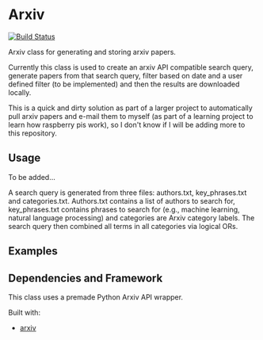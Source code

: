 # Arxiv
[![Build Status](https://travis-ci.com/GarrettWilliams/Arxiv.svg?token=B2hCyDjpt2bTTR7kwpVL&branch=master)](https://travis-ci.com/GarrettWilliams/Arxiv)

Arxiv class for generating and storing arxiv papers. 

Currently this class is used to create an arxiv API compatible search query, generate papers from that search query,
filter based on date and a user defined filter (to be implemented) and then the results are downloaded locally.

This is a quick and dirty solution as part of a larger project to automatically pull arxiv papers and e-mail them to myself (as part of a learning project to learn how raspberry pis work), so I don't know if I will be adding more to this repository.

## Usage
To be added...

A search query is generated from three files: authors.txt, key_phrases.txt and categories.txt. Authors.txt contains a list of authors to search for, key_phrases.txt contains phrases to search for (e.g., machine learning, natural language processing) and categories are Arxiv category labels. The search query then combined all terms in all categories via logical ORs.

## Examples

## Dependencies and Framework
This class uses a premade Python Arxiv API wrapper.

Built with:
* [arxiv](https://github.com/lukasschwab/arxiv.py)
